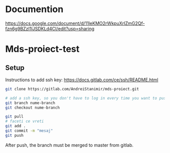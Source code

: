 # Documention
https://docs.google.com/document/d/11leKMO2rWkpuXrIZmG2Qf-fzn6g9BZzI1lJSDKLd4CI/edit?usp=sharing

# Mds-proiect-test

## Setup

Instructions to add ssh key:
https://docs.gitlab.com/ce/ssh/README.html

``` bash
git clone https://gitlab.com/AndreiStanimir/mds-proiect.git

# add a ssh key, so you don't have to log in every time you want to push
git branch nume-branch
git checkout nume-branch

git pull 
# faceti ce vreti
git add .
git commit -m "mesaj"
git push
```
After push, the branch must be merged to master from gitlab.